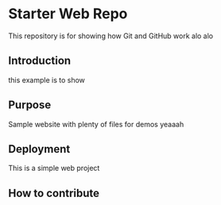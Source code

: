 # Starter Web Repo

This repository is for showing how Git and GitHub work alo alo 

## Introduction 

this example is to show 
## Purpose

Sample website with plenty of files for demos yeaaah 

## Deployment 
This is a simple web project 

## How to contribute 